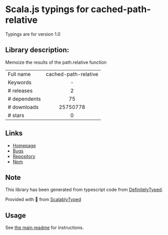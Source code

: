 
# Scala.js typings for cached-path-relative

Typings are for version 1.0

## Library description:
Memoize the results of the path.relative function

|                    |                 |
| ------------------ | :-------------: |
| Full name          | cached-path-relative |
| Keywords           | - |
| # releases         | 2 |
| # dependents       | 75 |
| # downloads        | 25750778 |
| # stars            | 0 |

## Links
- [Homepage](https://github.com/ashaffer/cached-path-relative#readme)
- [Bugs](https://github.com/ashaffer/cached-path-relative/issues)
- [Repository](https://github.com/ashaffer/cached-path-relative)
- [Npm](https://www.npmjs.com/package/cached-path-relative)
    


## Note
This library has been generated from typescript code from [DefinitelyTyped](https://definitelytyped.org).

Provided with :purple_heart: from [ScalablyTyped](https://github.com/oyvindberg/ScalablyTyped)

## Usage
See [the main readme](../../readme.md) for instructions.



